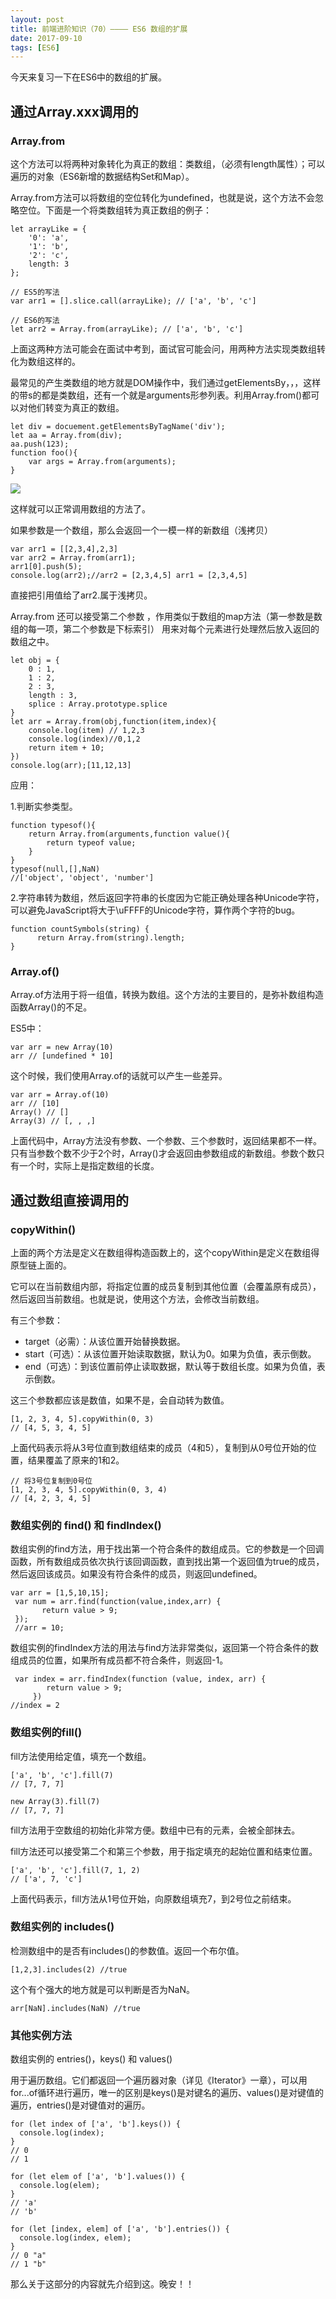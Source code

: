 ```yaml
---
layout: post
title: 前端进阶知识（70）———— ES6 数组的扩展
date: 2017-09-10
tags: [ES6]
---
```


今天来复习一下在ES6中的数组的扩展。

## 通过Array.xxx调用的

### Array.from

这个方法可以将两种对象转化为真正的数组：类数组，（必须有length属性）；可以遍历的对象（ES6新增的数据结构Set和Map）。

Array.from方法可以将数组的空位转化为undefined，也就是说，这个方法不会忽略空位。下面是一个将类数组转为真正数组的例子：
  
	let arrayLike = {
		'0': 'a',
		'1': 'b',
		'2': 'c',
		length: 3
	};

	// ES5的写法
	var arr1 = [].slice.call(arrayLike); // ['a', 'b', 'c']

	// ES6的写法
	let arr2 = Array.from(arrayLike); // ['a', 'b', 'c']

上面这两种方法可能会在面试中考到，面试官可能会问，用两种方法实现类数组转化为数组这样的。

最常见的产生类数组的地方就是DOM操作中，我们通过getElementsBy，，，这样的带s的都是类数组，还有一个就是arguments形参列表。利用Array.from()都可以对他们转变为真正的数组。

	let div = docuement.getElementsByTagName('div');
	let aa = Array.from(div);
	aa.push(123);
	function foo(){
		var args = Array.from(arguments);
	}
	
<img src="http://ovk2ylefr.bkt.clouddn.com/ES3.PNG">

这样就可以正常调用数组的方法了。

如果参数是一个数组，那么会返回一个一模一样的新数组（浅拷贝） 

	var arr1 = [[2,3,4],2,3]
	var arr2 = Array.from(arr1);
	arr1[0].push(5);
	console.log(arr2);//arr2 = [2,3,4,5] arr1 = [2,3,4,5]
	
直接把引用值给了arr2.属于浅拷贝。

Array.from 还可以接受第二个参数 ，作用类似于数组的map方法（第一参数是数组的每一项，第二个参数是下标索引） 用来对每个元素进行处理然后放入返回的数组之中。

	let obj = {
		0 : 1,
		1 : 2,
		2 : 3,
		length : 3,
		splice : Array.prototype.splice
	}
	let arr = Array.from(obj,function(item,index){
		console.log(item) // 1,2,3
		console.log(index)//0,1,2
		return item + 10;
	})
	console.log(arr);[11,12,13]

应用：

1.判断实参类型。

	function typesof(){
		return Array.from(arguments,function value(){
			return typeof value;
		}
	}
	typesof(null,[],NaN)
	//['object', 'object', 'number']

2.字符串转为数组，然后返回字符串的长度因为它能正确处理各种Unicode字符，可以避免JavaScript将大于\uFFFF的Unicode字符，算作两个字符的bug。

	function countSymbols(string) {
		  return Array.from(string).length;
	}

### Array.of()

Array.of方法用于将一组值，转换为数组。这个方法的主要目的，是弥补数组构造函数Array()的不足。

ES5中：
	
	var arr = new Array(10)
	arr // [undefined * 10]

这个时候，我们使用Array.of的话就可以产生一些差异。

	var arr = Array.of(10)
	arr // [10]
	Array() // []
	Array(3) // [, , ,]

上面代码中，Array方法没有参数、一个参数、三个参数时，返回结果都不一样。只有当参数个数不少于2个时，Array()才会返回由参数组成的新数组。参数个数只有一个时，实际上是指定数组的长度。

## 通过数组直接调用的

### copyWithin()

上面的两个方法是定义在数组得构造函数上的，这个copyWithin是定义在数组得原型链上面的。

它可以在当前数组内部，将指定位置的成员复制到其他位置（会覆盖原有成员），然后返回当前数组。也就是说，使用这个方法，会修改当前数组。

有三个参数：

- target（必需）：从该位置开始替换数据。
- start（可选）：从该位置开始读取数据，默认为0。如果为负值，表示倒数。
- end（可选）：到该位置前停止读取数据，默认等于数组长度。如果为负值，表示倒数。

这三个参数都应该是数值，如果不是，会自动转为数值。

	[1, 2, 3, 4, 5].copyWithin(0, 3)
	// [4, 5, 3, 4, 5]
	
上面代码表示将从3号位直到数组结束的成员（4和5），复制到从0号位开始的位置，结果覆盖了原来的1和2。

	// 将3号位复制到0号位
	[1, 2, 3, 4, 5].copyWithin(0, 3, 4)
	// [4, 2, 3, 4, 5]


### 数组实例的 find() 和 findIndex()

数组实例的find方法，用于找出第一个符合条件的数组成员。它的参数是一个回调函数，所有数组成员依次执行该回调函数，直到找出第一个返回值为true的成员，然后返回该成员。如果没有符合条件的成员，则返回undefined。

	var arr = [1,5,10,15];
	 var num = arr.find(function(value,index,arr) {
		   return value > 9;
	 });
	 //arr = 10;

数组实例的findIndex方法的用法与find方法非常类似，返回第一个符合条件的数组成员的位置，如果所有成员都不符合条件，则返回-1。

	 var index = arr.findIndex(function (value, index, arr) {
			return value > 9;
		 })
	//index = 2

### 数组实例的fill()

fill方法使用给定值，填充一个数组。

	['a', 'b', 'c'].fill(7)
	// [7, 7, 7]

	new Array(3).fill(7)
	// [7, 7, 7]

fill方法用于空数组的初始化非常方便。数组中已有的元素，会被全部抹去。

fill方法还可以接受第二个和第三个参数，用于指定填充的起始位置和结束位置。

	['a', 'b', 'c'].fill(7, 1, 2)
	// ['a', 7, 'c']

上面代码表示，fill方法从1号位开始，向原数组填充7，到2号位之前结束。

### 数组实例的 includes() 

检测数组中的是否有includes()的参数值。返回一个布尔值。

	[1,2,3].includes(2) //true

这个有个强大的地方就是可以判断是否为NaN。

	arr[NaN].includes(NaN) //true

### 其他实例方法

数组实例的 entries()，keys() 和 values() 

用于遍历数组。它们都返回一个遍历器对象（详见《Iterator》一章），可以用for...of循环进行遍历，唯一的区别是keys()是对键名的遍历、values()是对键值的遍历，entries()是对键值对的遍历。

	for (let index of ['a', 'b'].keys()) {
	  console.log(index);
	}
	// 0
	// 1

	for (let elem of ['a', 'b'].values()) {
	  console.log(elem);
	}
	// 'a'
	// 'b'

	for (let [index, elem] of ['a', 'b'].entries()) {
	  console.log(index, elem);
	}
	// 0 "a"
	// 1 "b"

那么关于这部分的内容就先介绍到这。晚安！！





